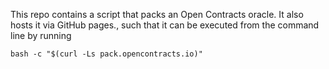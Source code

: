 This repo contains a script that packs an Open Contracts oracle.
It also hosts it via GitHub pages., such that it can be executed from the command line by running 
```
bash -c "$(curl -Ls pack.opencontracts.io)"
```
